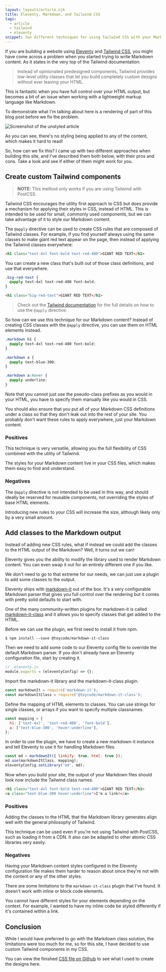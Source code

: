 ```yaml
---
layout: layouts/article.njk
title: Eleventy, Markdown, and Tailwind CSS
tags:
  - article
  - tailwind
  - eleventy
snippet: Two different techniques for using Tailwind CSS with your Markdown content in Eleventy.
---
```


If you are building a website using [Eleventy](https://11ty.dev) and [Tailwind CSS](https://tailwindcss.com), you might have come across a problem when you started trying to write Markdown content. As it states in the very top of the Tailwind documentation:

> Instead of opinionated predesigned components, Tailwind provides low-level utility classes that let you build completely custom designs without ever leaving your HTML.

This is fantastic when you have full control over your HTML output, but becomes a bit of an issue when working with a lightweight markup language like Markdown.

To demonstrate what I'm talking about here is a rendering of part of this blog post before we fix the problem.

<div class="my-4 border border-nord2">
  <div class="flex items-center p-2 bg-nord2">
    <div class="w-2 h-2 mr-1 bg-red-500 rounded-full"></div>
    <div class="w-2 h-2 mr-1 bg-orange-400 rounded-full"></div>
    <div class="w-2 h-2 mr-1 bg-green-500 rounded-full"></div>
  </div>
  <img src="/static/images/articles/eleventy-markdown-tailwind.png" alt="Screenshot of the unstyled article" />
</div>

As you can see, there's no styling being applied to any of the content, which makes it hard to read!

So, how can we fix this? I came up with two different approaches when building this site, and I've described them both below, with their pros and cons. Take a look and see if either of them might work for you.

## Create custom Tailwind components

> **NOTE:** This method only works if you are using Tailwind with PostCSS.

Tailwind CSS encourages the utility first approach to CSS but does provide a mechanism for applying their styles in CSS, instead of HTML. This is intended to be used for small, commonly used components, but we can take advantage of it to style our Markdown content.

The `@apply` directive can be used to create CSS rules that are composed of Tailwind classes. For example, if you find yourself always using the same classes to make giant red text appear on the page, then instead of applying the Tailwind classes everywhere:

```html
<h1 class="text-4xl font-bold text-red-400">GIANT RED TEXT</h1>
```

You can create a new class that's built out of those class definitions, and use that everywhere.

```css
.big-red-text {
  @apply text-4xl text-red-400 font-bold;
}
```

```html
<h1 class="big-red-text">GIANT RED TEXT</h1>
```

> Check out the [Tailwind documentation](https://tailwindcss.com/docs/extracting-components#extracting-css-components-with-apply) for the full details on how to use the `@apply` directive.

So how can we use this technique for our Markdown content? Instead of creating CSS classes with the `@apply` directive, you can use them on HTML elements instead.

```css
.markdown h1 {
  @apply text-4xl text-red-400 font-bold;
}

.markdown a {
  @apply text-blue-300;
}

.markdown a:hover {
  @apply underline;
}
```

Note that you cannot just use the pseudo-class prefixes as you would in your HTML, you have to specify them manually like you would in CSS.

You should also ensure that you put all of your Markdown CSS definitions under a class so that they don't leak out into the rest of your site. You probably don't want these rules to apply everywhere, just your Markdown content.

### Positives

This technique is very versatile, allowing you the full flexibility of CSS combined with the utility of Tailwind.

The styles for your Markdown content live in your CSS files, which makes them easy to find and understand.

### Negatives

The `@apply` directive is not intended to be used in this way, and should ideally be reserved for reusable components, not overriding the styles of base HTML elements.

Introducing new rules to your CSS will increase the size, although likely only by a very small amount.

## Add classes to the Markdown output

Instead of adding new CSS rules, what if instead we could add the classes to the HTML output of the Markdown? Well, it turns out we can!

Eleventy gives you the ability to modify the library used to render Markdown content. You can even swap it out for an entirely different one if you like.

We don't need to go to that extreme for our needs, we can just use a plugin to add some classes to the output.

Eleventy ships with [markdown-it](https://markdown-it.github.io/) out of the box. It's a very configurable Markdown parser that gives you full control over the rendering but it comes with pretty solid defaults to start with.

One of the many community-written plugins for markdown-it is called [markdown-it-class](https://www.npmjs.com/package/@toycode/markdown-it-class) and it allows you to specify classes that get added to the HTML.

Before we can use the plugin, we first need to install it from npm.

```shell
$ npm install --save @toycode/markdown-it-class
```

Then we need to add some code to our Eleventy config file to override the default Markdown parser. If you don't already have an Eleventy configuration file, start by creating it.

```js
// .eleventy.js
module.exports = (eleventyConfig) => {};
```

Import the markdown-it library and the markdown-it-class plugin.

```js
const markdownIt = require('markdown-it');
const markdownItClass = require('@toycode/markdown-it-class');
```

Define the mapping of HTML elements to classes. You can use strings for single classes, or arrays if you want to specify multiple classnames.

```js
const mapping = {
  h1: ['text-4xl', 'text-red-400', 'font-bold'],
  a: ['text-blue-300', 'hover:underline'],
};
```

In order to use the plugin, we have to create a new markdown-it instance and tell Eleventy to use it for handling Markdown files.

```js
const md = markdownIt({ linkify: true, html: true });
md.use(markdownItClass, mapping);
eleventyConfig.setLibrary('md', md);
```

Now when you build your site, the output of your Markdown files should look now include the Tailwind class names.

```html
<h1 class="text-4xl font-bold text-red-400">GIANT RED TEXT</h1>
<a class="text-blue-300 hover:underline">I'm a link!</a>
```

### Positives

Adding the classes to the HTML that the Markdown library generates align well with the general philosophy of Tailwind.

This technique can be used even if you're not using Tailwind with PostCSS, such as loading it from a CDN. It also can be adapted to other atomic CSS libraries very easily.

### Negatives

Having your Markdown content styles configured in the Eleventy configuration file makes them harder to reason about since they're not with the content _or_ any of the other styles.

There are some limitations to the `markdown-it-class` plugin that I've found. It doesn't work with inline or block code elements.

You cannot have different styles for your elements depending on the context. For example, I wanted to have my inline code be styled differently if it's contained within a link.

## Conclusion

While I would have preferred to go with the Markdown class solution, the limitations were too much for me, so for this site, I have decided to use custom Tailwind components in my CSS.

You can view the finished [CSS file on Github](https://github.com/matthewtole/matthewtole.com/blob/master/src/_includes/postcss/styles.pcss) to see what I used to create the designs here.
